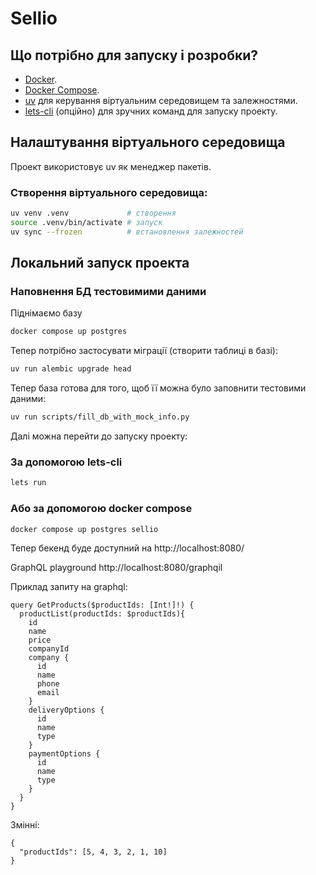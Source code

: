 # Sellio

## Що потрібно для запуску і розробки?

* [Docker](https://docs.docker.com/engine/install/).
* [Docker Compose](https://docs.docker.com/compose/install/).
* [uv](https://docs.astral.sh/uv/getting-started/installation/) для керування віртуальним середовищем та залежностями.
* [lets-cli](https://lets-cli.org/docs/installation) (опційно) для зручних команд для запуску проекту.

## Налаштування віртуального середовища
Проект використовує uv як менеджер пакетів.

### Створення віртуального середовища:
```sh
uv venv .venv             # створення
source .venv/bin/activate # запуск
uv sync --frozen          # встановлення залежностей
```
## Локальний запуск проекта

### Наповнення БД тестовимими даними
Піднімаємо базу
```sh
docker compose up postgres
```
Тепер потрібно застосувати міграції (створити таблиці в базі):
```sh
uv run alembic upgrade head
```
Тепер база готова для того, щоб її можна було заповнити тестовими даними:
```sh
uv run scripts/fill_db_with_mock_info.py
```

Далі можна перейти до запуску проекту:
### За допомогою lets-cli

```sh
lets run
```
### Або за допомогою docker compose
```sh
docker compose up postgres sellio
```
Тепер бекенд буде доступний на http://localhost:8080/

GraphQL playground http://localhost:8080/graphqil

Приклад запиту на graphql:
```
query GetProducts($productIds: [Int!]!) {
  productList(productIds: $productIds){
    id
    name
    price
    companyId
    company {
      id
      name
      phone
      email
    }
    deliveryOptions {
      id
      name
      type
    }
    paymentOptions {
      id
      name
      type
    }
  }
}
```
Змінні:
```
{
  "productIds": [5, 4, 3, 2, 1, 10]
}
```

